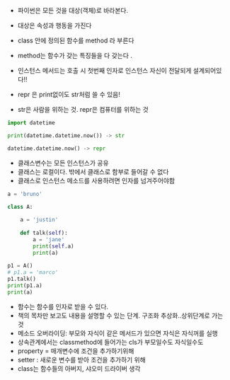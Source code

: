 * 파이썬은 모든 것을 대상(객체)로 바라본다. 

* 대상은 속성과 행동을 가진다 
* class 안에 정의된 함수를 method 라 부른다 
* method는 함수가 갖는 특징들을 다 갖는다 .
* 인스턴스 메서드는 호출 시 첫번째 인자로 인스턴스 자신이 전달되게 설계되어있다!! 
* repr 은 print없이도 str처럼 쓸 수 있음! 
* str은 사람을 위하는 것. repr은 컴퓨터를 위하는 것 

```python
import datetime 

print(datetime.datetime.now()) -> str

datetime.datetime.now() -> repr
```

* 클래스변수는 모든 인스턴스가 공유 
* 클래스는 로컬이다. 밖에서 클래스로 함부로 들어갈 수 없다 
* 클래스로 인스턴스 메소드를 사용하려면 인자를 넘겨주어야함 

```python
a = 'bruno'

class A:
    
    a = 'justin' 
    
    def talk(self):
        a = 'jane' 
        print(self.a) 
        print(a)
        
p1 = A()
# p1.a = 'marco' 
p1.talk() 
print(p1.a)
print(a)

```

- 함수는 함수를 인자로 받을 수 있다. 
- 책의 목차만 보고도 내용을 설명할 수 있는 단계. 구조화 추상화..상위단계로 가는 것 
- 메소드 오버라이딩: 부모와 자식이 같은 메서드가 있으면 자식은 자식꺼를 실행 
- 상속관계에서는 classmethod에 들어가는 cls가 부모일수도 자식일수도 
- property = 매개변수에 조건을 추가하기위해 
- setter : 새로운 변수를 받아 조건을 추가하기 위해 
- class는 함수들의 아버지, 샤오미 드라이버 생각



